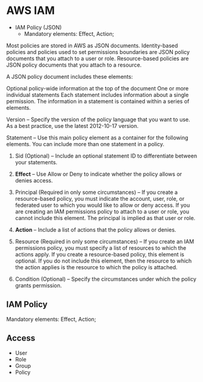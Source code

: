 # AWS IAM

- IAM Policy (JSON)
  - Mandatory elements: Effect, Action;

Most policies are stored in AWS as JSON documents. Identity-based policies and policies used to set permissions boundaries are JSON policy documents that you attach to a user or role. Resource-based policies are JSON policy documents that you attach to a resource.

A JSON policy document includes these elements:

Optional policy-wide information at the top of the document
One or more individual statements
Each statement includes information about a single permission. The information in a statement is contained within a series of elements.

Version – Specify the version of the policy language that you want to use. As a best practice, use the latest 2012-10-17 version.

Statement – Use this main policy element as a container for the following elements. You can include more than one statement in a policy.

1. Sid (Optional) – Include an optional statement ID to differentiate between your statements.

2. **Effect** – Use Allow or Deny to indicate whether the policy allows or denies access.

3. Principal (Required in only some circumstances) – If you create a resource-based policy, you must indicate the account, user, role, or federated user to which you would like to allow or deny access. If you are creating an IAM permissions policy to attach to a user or role, you cannot include this element. The principal is implied as that user or role.

4. **Action** – Include a list of actions that the policy allows or denies.

5. Resource (Required in only some circumstances) – If you create an IAM permissions policy, you must specify a list of resources to which the actions apply. If you create a resource-based policy, this element is optional. If you do not include this element, then the resource to which the action applies is the resource to which the policy is attached.

6. Condition (Optional) – Specify the circumstances under which the policy grants permission.

## IAM Policy

Mandatory elements: Effect, Action;

## Access

- User
- Role
- Group
- Policy
